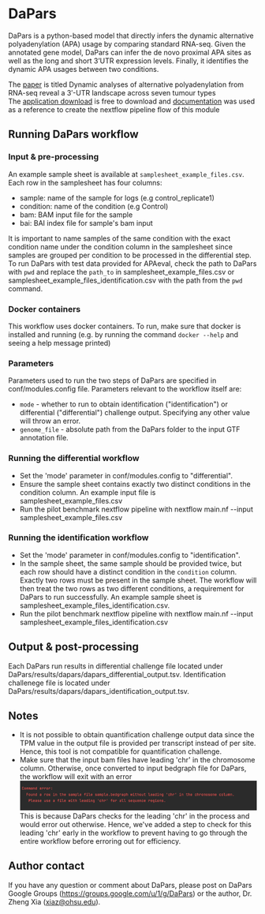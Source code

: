 # DaPars
DaPars is a python-based model that directly infers the dynamic alternative polyadenylation (APA)
usage by comparing standard RNA-seq. Given the annotated gene model, DaPars can infer the de novo proximal APA sites 
as well as the long and short 3’UTR expression levels. Finally, it identifies the dynamic APA usages between two 
conditions. 

The [paper](https://www.nature.com/articles/ncomms6274) is titled Dynamic analyses of alternative polyadenylation from 
RNA-seq reveal a 3′-UTR landscape across seven tumour types <br>
The [application download](https://github.com/ZhengXia/dapars) is free to download
and [documentation](http://xiazlab.org/dapars_tutorial/html/DaPars.html) was used as a reference
to create the nextflow pipeline flow of this module

## Running DaPars workflow

### Input & pre-processing
An example sample sheet is available at `samplesheet_example_files.csv`. Each row in the samplesheet has four
columns:

- sample: name of the sample for logs (e.g control_replicate1)
- condition: name of the condition (e.g Control) 
- bam: BAM input file for the sample 
- bai: BAI index file for sample's bam input

It is important to name samples of the same condition with the exact condition name under the condition
column in the samplesheet since samples are grouped per condition to be processed in the differential step.
To run DaPars with test data provided for APAeval, check the path to DaPars with `pwd` and replace 
the `path_to` in samplesheet_example_files.csv or samplesheet_example_files_identification.csv with the path 
from the `pwd` command. 

### Docker containers
This workflow uses docker containers. To run, make sure that docker is installed and running 
(e.g. by running the command `docker --help` and seeing a help message printed)

### Parameters
Parameters used to run the two steps of DaPars are specified in conf/modules.config file. 
Parameters relevant to the workflow itself are:
- `mode` - whether to run to obtain identification ("identification") or differential ("differential") challenge output.
   Specifying any other value will throw an error.
- `genome_file` - absolute path from the DaPars folder to the input GTF annotation file.

### Running the differential workflow
- Set the 'mode' parameter in conf/modules.config to "differential".
- Ensure the sample sheet contains exactly two distinct conditions in the condition column. An example input file 
  is samplesheet_example_files.csv
- Run the pilot benchmark nextflow pipeline with nextflow main.nf --input samplesheet_example_files.csv

### Running the identification workflow
- Set the 'mode' parameter in conf/modules.config to "identification".
- In the sample sheet, the same sample should be provided twice, but each row should have a distinct condition in 
  the `condition` column. Exactly two rows must be present in the sample sheet. The workflow will then treat the 
  two rows as two different conditions, a requirement for DaPars to run successfully. An example sample sheet is 
  samplesheet_example_files_identification.csv.
- Run the pilot benchmark nextflow pipeline with nextflow main.nf --input samplesheet_example_files_identification.csv

## Output & post-processing
Each DaPars run results in differential challenge file located under DaPars/results/dapars/dapars_differential_output.tsv.
Identification challenege file is located under DaPars/results/dapars/dapars_identification_output.tsv.

## Notes
- It is not possible to obtain quantification challenge output data since the TPM value in the output file
  is provided per transcript instead of per site. Hence, this tool is not compatible for quantification
  challenge. 
- Make sure that the input bam files have leading 'chr' in the chromosome column. Otherwise, once 
  converted to input bedgraph file for DaPars, the workflow will exit with an error
![](chr_prefix_error_msg.png)
   This is because DaPars checks for the leading 'chr' in the process and would error out otherwise.
   Hence, we've added a step to check for this leading 'chr' early in the workflow to prevent having to
   go through the entire workflow before erroring out for efficiency.

## Author contact
If you have any question or comment about DaPars, please post on DaPars Google Groups (https://groups.google.com/u/1/g/DaPars) or the author, Dr. Zheng Xia (xiaz@ohsu.edu).
